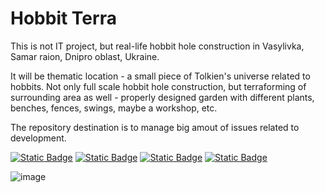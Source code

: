 # Hobbit Terra
This is not IT project, but real-life hobbit hole construction in Vasylivka, Samar raion, Dnipro oblast, Ukraine.

It will be thematic location - a small piece of Tolkien's universe related to hobbits.
Not only full scale hobbit hole construction, but terraforming of surrounding area as well - properly designed garden with different plants, benches, fences, swings, maybe a workshop, etc.

The repository destination is to manage big amout of issues related to development.


[![Static Badge](https://img.shields.io/badge/Google%20Maps-%234285F4?logo=googlemaps&logoColor=white&link=https://maps.app.goo.gl/2xMy1tCA1hUYD5bP6)](https://maps.app.goo.gl/2xMy1tCA1hUYD5bP6)
[![Static Badge](https://img.shields.io/badge/YouTube-red?logo=youtube&logoColor=white&link=https://youtube.com/@HobbitTerra)](https://youtube.com/@HobbitTerra)
[![Static Badge](https://img.shields.io/badge/Facebook-%230866FF?logo=facebook&logoColor=white&link=https://facebook.com/hobbitterra)](https://facebook.com/hobbitterra)
[![Static Badge](https://img.shields.io/badge/Instagram-%23FF0069?logo=instagram&logoColor=white&link=https://instagram.com/hobbitterra)](https://instagram.com/hobbitterra)

![image](https://github.com/user-attachments/assets/b70e7861-e24d-4bfd-98c3-7924261ca5a0)





